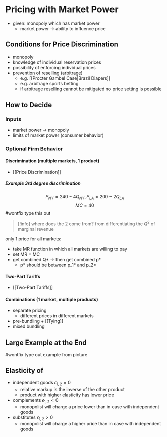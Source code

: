 # Pricing with Market Power
- given: monopoly which has market power 
	- market power -> ability to influence price
## Conditions for Price Discrimination
- monopoly
- knowledge of individual reservation prices
- possibility of enforcing individual prices
- prevention of reselling (arbitrage)
	- e.g. [[Procter Gambel Case|Brazil Diapers]]
	- e.g. arbitrage sports betting
	- if arbitrage reselling cannot be mitigated no price setting is possible
## How to Decide
### Inputs
- market power -> monopoly
- limits of market power (consumer behavior)
### Optional Firm Behavior
#### Discrimination (multiple markets, 1 product)
- [[Price Discrimination]]
##### Example 3rd degree discrimination
$$P_{NY} = 240 - 4Q_{NY}, P_{LA} = 200 - 2Q_{LA}$$
$$MC = 40$$
#wontfix type this out
> [!info]
> where does the 2 come from? 
> from differentiating the $Q^2$ of marginal revenue

only 1 price for all markets:
- take MR function in which all markets are willing to pay
- set MR = MC
- get combined Q* -> then get combined p*
	- p* should be between p_1* and p_2*
#### Two-Part Tariffs
- [[Two-Part Tariffs]]
#### Combinations (1 market, multiple products)
- separate pricing
	- different prices in different markets
- pre-bundling + [[Tying]]
- mixed bundling
## Large Example at the End
#wontfix type out example from picture
## Elasticity of 
- independent goods $\epsilon_{1,2} = 0$
	- relative markup is the inverse of the other product
	- product with higher elasticity has lower price
- complements $\epsilon_{1,2} < 0$
	- monopolist will charge a price lower than in case with independent goods
- substitutes $\epsilon_{1,2} > 0$
	- monopolist will charge a higher price than in case with independent goods

